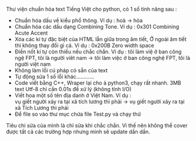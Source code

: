 Thư viện chuẩn hóa text Tiếng Việt cho python, có 1 số tính năng sau :
+ Chuẩn hóa dấu về kiểu phổ thông. Ví dụ : hoà -> hòa
+ Chuẩn hóa các dấu dạng Combining Tone. Ví dụ : 0x301 Combining Acute Accent
+ Xóa các kí tự đặc biệt của HTML lẫn giữa trong âm tiết, Ở ngoài âm tiết thì không thay đổi gì cả. Ví dụ : 0x200B Zero width space 
+ Điền nốt kí tự còn thiếu nếu chắc chắn. 
Ví dụ : 
tôi làm việ ở ban công ngệ FPT, tôi là người viêt nam 
-> tôi làm việc ở ban công nghệ FPT, tôi là người việt nam
+ Không làm lỗi cú pháp có sẵn của text 
+ Tự động sửa 1 số lỗi khác............
+ Code viết bằng C++, Wraper lại cho à python3, chạy rất nhanh. 3MB text Utf-8 chỉ cần 0.01s để xử lý (không tính I/O)
+ Viết hoa một số tên địa danh ở Việt Nam.
Ví dụ :  
vụ giết người xảy ra tại xã tích lương thì phải 
-> vụ giết người xảy ra tại xã Tích Lương thì phải
+ Để file so vào thư mục chứa file Test.py và chạy thử


Tiêu chí sửa của mình là chỉ sửa khi chắc chắn. 
Vì thế nên không thể cover được tất cả các trường hợp nhưng mình sẽ update dần dần.

